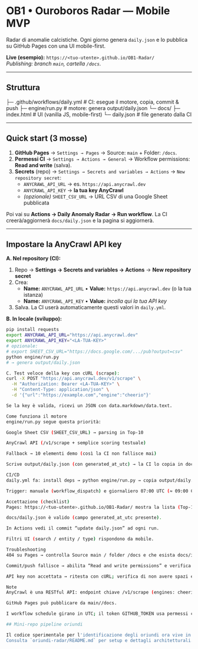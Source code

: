 # OB1 • Ouroboros Radar — Mobile MVP

Radar di anomalie calcistiche. Ogni giorno genera `daily.json` e lo pubblica su GitHub Pages con una UI mobile-first.

**Live (esempio):** `https://<tuo-utente>.github.io/OB1-Radar/`  
_Publishing: branch `main`, cartella `/docs`._

---

## Struttura

├─ .github/workflows/daily.yml # CI: esegue il motore, copia, commit & push
├─ engine/run.py # motore: genera output/daily.json
└─ docs/
├─ index.html # UI (vanilla JS, mobile-first)
└─ daily.json # file generato dalla CI


---

## Quick start (3 mosse)

1) **GitHub Pages** → `Settings → Pages` → Source: `main` + Folder: `/docs`.  
2) **Permessi CI** → `Settings → Actions → General` → Workflow permissions: **Read and write** (salva).  
3) **Secrets** (repo) → `Settings → Secrets and variables → Actions` → `New repository secret`:
   - `ANYCRAWL_API_URL` → es. `https://api.anycrawl.dev`
   - `ANYCRAWL_API_KEY` → **la tua key AnyCrawl**
   - _(opzionale)_ `SHEET_CSV_URL` → URL CSV di una Google Sheet pubblicata

Poi vai su **Actions → Daily Anomaly Radar → Run workflow**. La CI creerà/aggiornerà `docs/daily.json` e la pagina si aggiornerà.

---

## Impostare la **AnyCrawl API key**

**A. Nel repository (CI):**
1. Repo → **Settings → Secrets and variables → Actions** → **New repository secret**  
2. Crea:
   - **Name:** `ANYCRAWL_API_URL` • **Value:** `https://api.anycrawl.dev` (o la tua istanza)
   - **Name:** `ANYCRAWL_API_KEY` • **Value:** _incolla qui la tua API key_
3. Salva. La CI userà automaticamente questi valori in `daily.yml`.

**B. In locale (sviluppo):**
```bash
pip install requests
export ANYCRAWL_API_URL="https://api.anycrawl.dev"
export ANYCRAWL_API_KEY="<LA-TUA-KEY>"
# opzionale:
# export SHEET_CSV_URL="https://docs.google.com/.../pub?output=csv"
python engine/run.py
# → genera output/daily.json

C. Test veloce della key con cURL (scrape):
curl -X POST "https://api.anycrawl.dev/v1/scrape" \
  -H "Authorization: Bearer <LA-TUA-KEY>" \
  -H "Content-Type: application/json" \
  -d '{"url":"https://example.com","engine":"cheerio"}'

Se la key è valida, ricevi un JSON con data.markdown/data.text.

Come funziona il motore
engine/run.py segue questa priorità:

Google Sheet CSV (SHEET_CSV_URL) → parsing in Top-10

AnyCrawl API (/v1/scrape + semplice scoring testuale)

Fallback → 10 elementi demo (così la CI non fallisce mai)

Scrive output/daily.json (con generated_at_utc) → la CI lo copia in docs/daily.json.

CI/CD
daily.yml fa: install deps → python engine/run.py → copia output/daily.json in docs/ → commit & push (serve contents: write).

Trigger: manuale (workflow_dispatch) e giornaliero 07:00 UTC (≈ 09:00 CEST in estate). Ritardi di qualche minuto sono normali.

Accettazione (checklist)
Pages: https://<tuo-utente>.github.io/OB1-Radar/ mostra la lista (Top-10).

docs/daily.json è valido (campo generated_at_utc presente).

In Actions vedi il commit “update daily.json” ad ogni run.

Filtri UI (search / entity / type) rispondono da mobile.

Troubleshooting
404 su Pages → controlla Source main / folder /docs e che esista docs/index.html.

Commit/push fallisce → abilita “Read and write permissions” e verifica permissions: contents: write nel workflow.

API key non accettata → ritesta con cURL; verifica di non avere spazi extra o virgolette sbagliate; ripeti il run Actions.

Note
AnyCrawl è una RESTful API: endpoint chiave /v1/scrape (engines: cheerio, playwright, puppeteer), output JSON con data.markdown/data.text.

GitHub Pages può pubblicare da main//docs.

I workflow schedule girano in UTC; il token GITHUB_TOKEN usa permessi configurabili (principio del minimo privilegio).

## Mini-repo pipeline oriundi

Il codice sperimentale per l'identificazione degli oriundi ora vive in `oriundi-radar/`.
Consulta `oriundi-radar/README.md` per setup e dettagli architetturali.

